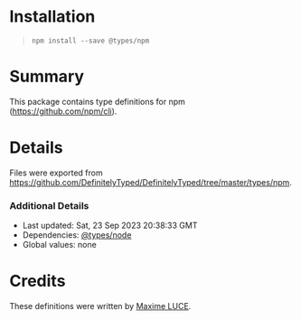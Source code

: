 # Installation
> `npm install --save @types/npm`

# Summary
This package contains type definitions for npm (https://github.com/npm/cli).

# Details
Files were exported from https://github.com/DefinitelyTyped/DefinitelyTyped/tree/master/types/npm.

### Additional Details
 * Last updated: Sat, 23 Sep 2023 20:38:33 GMT
 * Dependencies: [@types/node](https://npmjs.com/package/@types/node)
 * Global values: none

# Credits
These definitions were written by [Maxime LUCE](https://github.com/SomaticIT).
